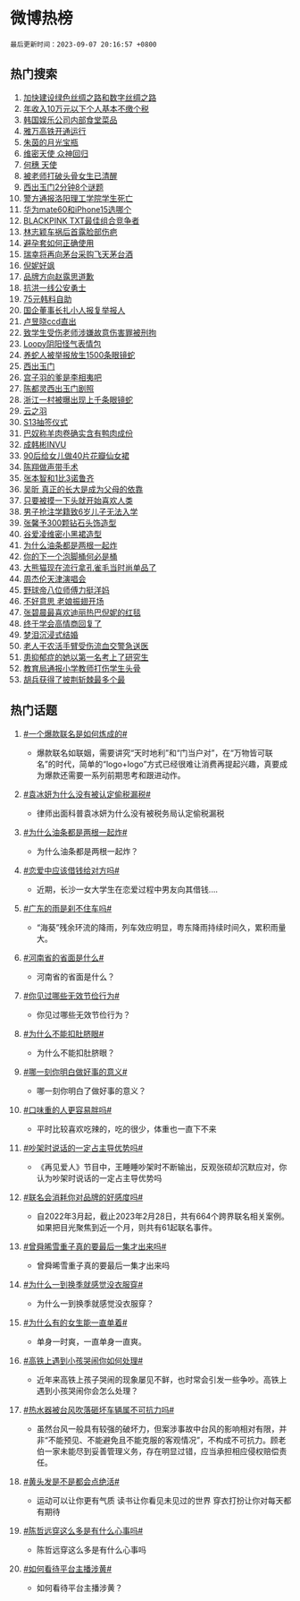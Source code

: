 # 微博热榜

`最后更新时间：2023-09-07 20:16:57 +0800`

## 热门搜索

1. [加快建设绿色丝绸之路和数字丝绸之路](https://m.weibo.cn/search?containerid=100103type%3D1%26t%3D10%26q%3D%23%E5%8A%A0%E5%BF%AB%E5%BB%BA%E8%AE%BE%E7%BB%BF%E8%89%B2%E4%B8%9D%E7%BB%B8%E4%B9%8B%E8%B7%AF%E5%92%8C%E6%95%B0%E5%AD%97%E4%B8%9D%E7%BB%B8%E4%B9%8B%E8%B7%AF%23&stream_entry_id=51&isnewpage=1&extparam=seat%3D1%26dgr%3D0%26cate%3D10103%26stream_entry_id%3D51%26pos%3D0%26filter_type%3Drealtimehot%26c_type%3D51%26display_time%3D1694089015%26pre_seqid%3D1694089015794013085226)
1. [年收入10万元以下个人基本不缴个税](https://m.weibo.cn/search?containerid=100103type%3D1%26t%3D10%26q%3D%23%E5%B9%B4%E6%94%B6%E5%85%A510%E4%B8%87%E5%85%83%E4%BB%A5%E4%B8%8B%E4%B8%AA%E4%BA%BA%E5%9F%BA%E6%9C%AC%E4%B8%8D%E7%BC%B4%E4%B8%AA%E7%A8%8E%23&stream_entry_id=31&isnewpage=1&extparam=seat%3D1%26flag%3D1%26cate%3D5001%26filter_type%3Drealtimehot%26dgr%3D0%26q%3D%2523%25E5%25B9%25B4%25E6%2594%25B6%25E5%2585%25A510%25E4%25B8%2587%25E5%2585%2583%25E4%25BB%25A5%25E4%25B8%258B%25E4%25B8%25AA%25E4%25BA%25BA%25E5%259F%25BA%25E6%259C%25AC%25E4%25B8%258D%25E7%25BC%25B4%25E4%25B8%25AA%25E7%25A8%258E%2523%26band_rank%3D1%26realpos%3D1%26stream_entry_id%3D31%26pos%3D0%26lcate%3D5001%26c_type%3D31%26display_time%3D1694089015%26pre_seqid%3D1694089015794013085226)
1. [韩国娱乐公司内部食堂菜品](https://m.weibo.cn/search?containerid=100103type%3D1%26t%3D10%26q%3D%E9%9F%A9%E5%9B%BD%E5%A8%B1%E4%B9%90%E5%85%AC%E5%8F%B8%E5%86%85%E9%83%A8%E9%A3%9F%E5%A0%82%E8%8F%9C%E5%93%81&stream_entry_id=31&isnewpage=1&extparam=seat%3D1%26flag%3D1%26cate%3D5001%26filter_type%3Drealtimehot%26dgr%3D0%26q%3D%25E9%259F%25A9%25E5%259B%25BD%25E5%25A8%25B1%25E4%25B9%2590%25E5%2585%25AC%25E5%258F%25B8%25E5%2586%2585%25E9%2583%25A8%25E9%25A3%259F%25E5%25A0%2582%25E8%258F%259C%25E5%2593%2581%26band_rank%3D2%26realpos%3D2%26stream_entry_id%3D31%26pos%3D1%26lcate%3D5001%26c_type%3D31%26display_time%3D1694089015%26pre_seqid%3D1694089015794013085226)
1. [雅万高铁开通运行](https://m.weibo.cn/search?containerid=100103type%3D1%26t%3D10%26q%3D%23%E9%9B%85%E4%B8%87%E9%AB%98%E9%93%81%E5%BC%80%E9%80%9A%E8%BF%90%E8%A1%8C%23&stream_entry_id=31&isnewpage=1&extparam=seat%3D1%26flag%3D0%26cate%3D5001%26filter_type%3Drealtimehot%26dgr%3D0%26q%3D%2523%25E9%259B%2585%25E4%25B8%2587%25E9%25AB%2598%25E9%2593%2581%25E5%25BC%2580%25E9%2580%259A%25E8%25BF%2590%25E8%25A1%258C%2523%26band_rank%3D3%26realpos%3D3%26stream_entry_id%3D31%26pos%3D2%26lcate%3D5001%26c_type%3D31%26display_time%3D1694089015%26pre_seqid%3D1694089015794013085226)
1. [朱茵的月光宝瓶](https://m.weibo.cn/search?containerid=100103type%3D1%26t%3D10%26q%3D%23%E6%9C%B1%E8%8C%B5%E7%9A%84%E6%9C%88%E5%85%89%E5%AE%9D%E7%93%B6%23&stream_entry_id=31&isnewpage=1&extparam=seat%3D1%26cate%3D5001%26filter_type%3Drealtimehot%26is_ad_pos%3D1%26dgr%3D0%26topic_ad%3D1%26adid%3D201604%26q%3D%2523%25E6%259C%25B1%25E8%258C%25B5%25E7%259A%2584%25E6%259C%2588%25E5%2585%2589%25E5%25AE%259D%25E7%2593%25B6%2523%26band_rank%3D4%26stream_entry_id%3D31%26pos%3D3%26lcate%3D5001%26c_type%3D31%26display_time%3D1694089015%26pre_seqid%3D1694089015794013085226)
1. [维密天使 众神回归](https://m.weibo.cn/search?containerid=100103type%3D1%26t%3D10%26q%3D%E7%BB%B4%E5%AF%86%E5%A4%A9%E4%BD%BF+%E4%BC%97%E7%A5%9E%E5%9B%9E%E5%BD%92&stream_entry_id=31&isnewpage=1&extparam=seat%3D1%26flag%3D2%26cate%3D5001%26filter_type%3Drealtimehot%26dgr%3D0%26q%3D%25E7%25BB%25B4%25E5%25AF%2586%25E5%25A4%25A9%25E4%25BD%25BF%2520%25E4%25BC%2597%25E7%25A5%259E%25E5%259B%259E%25E5%25BD%2592%26band_rank%3D4%26realpos%3D4%26stream_entry_id%3D31%26pos%3D4%26lcate%3D5001%26c_type%3D31%26display_time%3D1694089015%26pre_seqid%3D1694089015794013085226)
1. [何穗 天使](https://m.weibo.cn/search?containerid=100103type%3D1%26t%3D10%26q%3D%E4%BD%95%E7%A9%97+%E5%A4%A9%E4%BD%BF&stream_entry_id=31&isnewpage=1&extparam=seat%3D1%26flag%3D2%26cate%3D5001%26filter_type%3Drealtimehot%26dgr%3D0%26q%3D%25E4%25BD%2595%25E7%25A9%2597%2520%25E5%25A4%25A9%25E4%25BD%25BF%26band_rank%3D5%26realpos%3D5%26stream_entry_id%3D31%26pos%3D5%26lcate%3D5001%26c_type%3D31%26display_time%3D1694089015%26pre_seqid%3D1694089015794013085226)
1. [被老师打破头骨女生已清醒](https://m.weibo.cn/search?containerid=100103type%3D1%26t%3D10%26q%3D%23%E8%A2%AB%E8%80%81%E5%B8%88%E6%89%93%E7%A0%B4%E5%A4%B4%E9%AA%A8%E5%A5%B3%E7%94%9F%E5%B7%B2%E6%B8%85%E9%86%92%23&stream_entry_id=31&isnewpage=1&extparam=seat%3D1%26flag%3D0%26cate%3D5001%26filter_type%3Drealtimehot%26dgr%3D0%26q%3D%2523%25E8%25A2%25AB%25E8%2580%2581%25E5%25B8%2588%25E6%2589%2593%25E7%25A0%25B4%25E5%25A4%25B4%25E9%25AA%25A8%25E5%25A5%25B3%25E7%2594%259F%25E5%25B7%25B2%25E6%25B8%2585%25E9%2586%2592%2523%26band_rank%3D6%26realpos%3D6%26stream_entry_id%3D31%26pos%3D6%26lcate%3D5001%26c_type%3D31%26display_time%3D1694089015%26pre_seqid%3D1694089015794013085226)
1. [西出玉门2分钟8个谜题](https://m.weibo.cn/search?containerid=100103type%3D1%26t%3D10%26q%3D%23%E8%A5%BF%E5%87%BA%E7%8E%89%E9%97%A82%E5%88%86%E9%92%9F8%E4%B8%AA%E8%B0%9C%E9%A2%98%23&stream_entry_id=31&isnewpage=1&extparam=seat%3D1%26cate%3D5001%26filter_type%3Drealtimehot%26is_ad_pos%3D1%26dgr%3D0%26adid%3D202210%26q%3D%2523%25E8%25A5%25BF%25E5%2587%25BA%25E7%258E%2589%25E9%2597%25A82%25E5%2588%2586%25E9%2592%259F8%25E4%25B8%25AA%25E8%25B0%259C%25E9%25A2%2598%2523%26band_rank%3D7%26stream_entry_id%3D31%26pos%3D7%26lcate%3D5001%26c_type%3D31%26display_time%3D1694089015%26pre_seqid%3D1694089015794013085226)
1. [警方通报洛阳理工学院学生死亡](https://m.weibo.cn/search?containerid=100103type%3D1%26t%3D10%26q%3D%23%E8%AD%A6%E6%96%B9%E9%80%9A%E6%8A%A5%E6%B4%9B%E9%98%B3%E7%90%86%E5%B7%A5%E5%AD%A6%E9%99%A2%E5%AD%A6%E7%94%9F%E6%AD%BB%E4%BA%A1%23&stream_entry_id=31&isnewpage=1&extparam=seat%3D1%26flag%3D0%26cate%3D5001%26filter_type%3Drealtimehot%26dgr%3D0%26q%3D%2523%25E8%25AD%25A6%25E6%2596%25B9%25E9%2580%259A%25E6%258A%25A5%25E6%25B4%259B%25E9%2598%25B3%25E7%2590%2586%25E5%25B7%25A5%25E5%25AD%25A6%25E9%2599%25A2%25E5%25AD%25A6%25E7%2594%259F%25E6%25AD%25BB%25E4%25BA%25A1%2523%26band_rank%3D7%26realpos%3D7%26stream_entry_id%3D31%26pos%3D8%26lcate%3D5001%26c_type%3D31%26display_time%3D1694089015%26pre_seqid%3D1694089015794013085226)
1. [华为mate60和iPhone15选哪个](https://m.weibo.cn/search?containerid=100103type%3D1%26t%3D10%26q%3D%23%E5%8D%8E%E4%B8%BAmate60%E5%92%8CiPhone15%E9%80%89%E5%93%AA%E4%B8%AA%23&stream_entry_id=31&isnewpage=1&extparam=seat%3D1%26flag%3D0%26cate%3D5001%26filter_type%3Drealtimehot%26dgr%3D0%26q%3D%2523%25E5%258D%258E%25E4%25B8%25BAmate60%25E5%2592%258CiPhone15%25E9%2580%2589%25E5%2593%25AA%25E4%25B8%25AA%2523%26band_rank%3D8%26realpos%3D8%26stream_entry_id%3D31%26pos%3D9%26lcate%3D5001%26c_type%3D31%26display_time%3D1694089015%26pre_seqid%3D1694089015794013085226)
1. [BLACKPINK TXT最佳组合竞争者](https://m.weibo.cn/search?containerid=100103type%3D1%26t%3D10%26q%3DBLACKPINK+TXT%E6%9C%80%E4%BD%B3%E7%BB%84%E5%90%88%E7%AB%9E%E4%BA%89%E8%80%85&stream_entry_id=31&isnewpage=1&extparam=seat%3D1%26flag%3D1%26cate%3D5001%26filter_type%3Drealtimehot%26dgr%3D0%26q%3DBLACKPINK%2520TXT%25E6%259C%2580%25E4%25BD%25B3%25E7%25BB%2584%25E5%2590%2588%25E7%25AB%259E%25E4%25BA%2589%25E8%2580%2585%26band_rank%3D9%26realpos%3D9%26stream_entry_id%3D31%26pos%3D10%26lcate%3D5001%26c_type%3D31%26display_time%3D1694089015%26pre_seqid%3D1694089015794013085226)
1. [林志颖车祸后首露脸部伤疤](https://m.weibo.cn/search?containerid=100103type%3D1%26t%3D10%26q%3D%23%E6%9E%97%E5%BF%97%E9%A2%96%E8%BD%A6%E7%A5%B8%E5%90%8E%E9%A6%96%E9%9C%B2%E8%84%B8%E9%83%A8%E4%BC%A4%E7%96%A4%23&stream_entry_id=31&isnewpage=1&extparam=seat%3D1%26flag%3D2%26cate%3D5001%26filter_type%3Drealtimehot%26dgr%3D0%26q%3D%2523%25E6%259E%2597%25E5%25BF%2597%25E9%25A2%2596%25E8%25BD%25A6%25E7%25A5%25B8%25E5%2590%258E%25E9%25A6%2596%25E9%259C%25B2%25E8%2584%25B8%25E9%2583%25A8%25E4%25BC%25A4%25E7%2596%25A4%2523%26band_rank%3D10%26realpos%3D10%26stream_entry_id%3D31%26pos%3D11%26lcate%3D5001%26c_type%3D31%26display_time%3D1694089015%26pre_seqid%3D1694089015794013085226)
1. [避孕套如何正确使用](https://m.weibo.cn/search?containerid=100103type%3D1%26t%3D10%26q%3D%E9%81%BF%E5%AD%95%E5%A5%97%E5%A6%82%E4%BD%95%E6%AD%A3%E7%A1%AE%E4%BD%BF%E7%94%A8&stream_entry_id=31&isnewpage=1&extparam=seat%3D1%26flag%3D2%26cate%3D5001%26filter_type%3Drealtimehot%26dgr%3D0%26q%3D%25E9%2581%25BF%25E5%25AD%2595%25E5%25A5%2597%25E5%25A6%2582%25E4%25BD%2595%25E6%25AD%25A3%25E7%25A1%25AE%25E4%25BD%25BF%25E7%2594%25A8%26band_rank%3D11%26realpos%3D11%26stream_entry_id%3D31%26pos%3D12%26lcate%3D5001%26c_type%3D31%26display_time%3D1694089015%26pre_seqid%3D1694089015794013085226)
1. [瑞幸将再向茅台采购飞天茅台酒](https://m.weibo.cn/search?containerid=100103type%3D1%26t%3D10%26q%3D%23%E7%91%9E%E5%B9%B8%E5%B0%86%E5%86%8D%E5%90%91%E8%8C%85%E5%8F%B0%E9%87%87%E8%B4%AD%E9%A3%9E%E5%A4%A9%E8%8C%85%E5%8F%B0%E9%85%92%23&stream_entry_id=31&isnewpage=1&extparam=seat%3D1%26flag%3D1%26cate%3D5001%26filter_type%3Drealtimehot%26dgr%3D0%26q%3D%2523%25E7%2591%259E%25E5%25B9%25B8%25E5%25B0%2586%25E5%2586%258D%25E5%2590%2591%25E8%258C%2585%25E5%258F%25B0%25E9%2587%2587%25E8%25B4%25AD%25E9%25A3%259E%25E5%25A4%25A9%25E8%258C%2585%25E5%258F%25B0%25E9%2585%2592%2523%26band_rank%3D12%26realpos%3D12%26stream_entry_id%3D31%26pos%3D13%26lcate%3D5001%26c_type%3D31%26display_time%3D1694089015%26pre_seqid%3D1694089015794013085226)
1. [倪妮好飒](https://m.weibo.cn/search?containerid=100103type%3D1%26t%3D10%26q%3D%E5%80%AA%E5%A6%AE%E5%A5%BD%E9%A3%92&stream_entry_id=31&isnewpage=1&extparam=seat%3D1%26flag%3D1%26cate%3D5001%26filter_type%3Drealtimehot%26dgr%3D0%26q%3D%25E5%2580%25AA%25E5%25A6%25AE%25E5%25A5%25BD%25E9%25A3%2592%26band_rank%3D13%26realpos%3D13%26stream_entry_id%3D31%26pos%3D14%26lcate%3D5001%26c_type%3D31%26display_time%3D1694089015%26pre_seqid%3D1694089015794013085226)
1. [品牌方向赵露思道歉](https://m.weibo.cn/search?containerid=100103type%3D1%26t%3D10%26q%3D%23%E5%93%81%E7%89%8C%E6%96%B9%E5%90%91%E8%B5%B5%E9%9C%B2%E6%80%9D%E9%81%93%E6%AD%89%23&stream_entry_id=31&isnewpage=1&extparam=seat%3D1%26flag%3D1%26cate%3D5001%26filter_type%3Drealtimehot%26dgr%3D0%26q%3D%2523%25E5%2593%2581%25E7%2589%258C%25E6%2596%25B9%25E5%2590%2591%25E8%25B5%25B5%25E9%259C%25B2%25E6%2580%259D%25E9%2581%2593%25E6%25AD%2589%2523%26band_rank%3D14%26realpos%3D14%26stream_entry_id%3D31%26pos%3D15%26lcate%3D5001%26c_type%3D31%26display_time%3D1694089015%26pre_seqid%3D1694089015794013085226)
1. [抗洪一线公安勇士](https://m.weibo.cn/search?containerid=100103type%3D1%26t%3D10%26q%3D%23%E6%8A%97%E6%B4%AA%E4%B8%80%E7%BA%BF%E5%85%AC%E5%AE%89%E5%8B%87%E5%A3%AB%23&stream_entry_id=31&isnewpage=1&extparam=seat%3D1%26flag%3D0%26cate%3D5001%26filter_type%3Drealtimehot%26dgr%3D0%26adid%3D202285%26q%3D%2523%25E6%258A%2597%25E6%25B4%25AA%25E4%25B8%2580%25E7%25BA%25BF%25E5%2585%25AC%25E5%25AE%2589%25E5%258B%2587%25E5%25A3%25AB%2523%26band_rank%3D15%26realpos%3D15%26stream_entry_id%3D31%26pos%3D16%26lcate%3D5001%26c_type%3D31%26display_time%3D1694089015%26pre_seqid%3D1694089015794013085226)
1. [75元韩料自助](https://m.weibo.cn/search?containerid=100103type%3D1%26t%3D10%26q%3D75%E5%85%83%E9%9F%A9%E6%96%99%E8%87%AA%E5%8A%A9&stream_entry_id=31&isnewpage=1&extparam=seat%3D1%26flag%3D1%26cate%3D5001%26filter_type%3Drealtimehot%26dgr%3D0%26q%3D75%25E5%2585%2583%25E9%259F%25A9%25E6%2596%2599%25E8%2587%25AA%25E5%258A%25A9%26band_rank%3D16%26realpos%3D16%26stream_entry_id%3D31%26pos%3D17%26lcate%3D5001%26c_type%3D31%26display_time%3D1694089015%26pre_seqid%3D1694089015794013085226)
1. [国企董事长扎小人报复举报人](https://m.weibo.cn/search?containerid=100103type%3D1%26t%3D10%26q%3D%23%E5%9B%BD%E4%BC%81%E8%91%A3%E4%BA%8B%E9%95%BF%E6%89%8E%E5%B0%8F%E4%BA%BA%E6%8A%A5%E5%A4%8D%E4%B8%BE%E6%8A%A5%E4%BA%BA%23&stream_entry_id=31&isnewpage=1&extparam=seat%3D1%26flag%3D1%26cate%3D5001%26filter_type%3Drealtimehot%26dgr%3D0%26q%3D%2523%25E5%259B%25BD%25E4%25BC%2581%25E8%2591%25A3%25E4%25BA%258B%25E9%2595%25BF%25E6%2589%258E%25E5%25B0%258F%25E4%25BA%25BA%25E6%258A%25A5%25E5%25A4%258D%25E4%25B8%25BE%25E6%258A%25A5%25E4%25BA%25BA%2523%26band_rank%3D17%26realpos%3D17%26stream_entry_id%3D31%26pos%3D18%26lcate%3D5001%26c_type%3D31%26display_time%3D1694089015%26pre_seqid%3D1694089015794013085226)
1. [卢昱晓ccd直出](https://m.weibo.cn/search?containerid=100103type%3D1%26t%3D10%26q%3D%E5%8D%A2%E6%98%B1%E6%99%93ccd%E7%9B%B4%E5%87%BA&stream_entry_id=31&isnewpage=1&extparam=seat%3D1%26flag%3D0%26cate%3D5001%26filter_type%3Drealtimehot%26dgr%3D0%26q%3D%25E5%258D%25A2%25E6%2598%25B1%25E6%2599%2593ccd%25E7%259B%25B4%25E5%2587%25BA%26band_rank%3D18%26realpos%3D18%26stream_entry_id%3D31%26pos%3D19%26lcate%3D5001%26c_type%3D31%26display_time%3D1694089015%26pre_seqid%3D1694089015794013085226)
1. [致学生受伤老师涉嫌故意伤害罪被刑拘](https://m.weibo.cn/search?containerid=100103type%3D1%26t%3D10%26q%3D%23%E8%87%B4%E5%AD%A6%E7%94%9F%E5%8F%97%E4%BC%A4%E8%80%81%E5%B8%88%E6%B6%89%E5%AB%8C%E6%95%85%E6%84%8F%E4%BC%A4%E5%AE%B3%E7%BD%AA%E8%A2%AB%E5%88%91%E6%8B%98%23&stream_entry_id=31&isnewpage=1&extparam=seat%3D1%26flag%3D0%26cate%3D5001%26filter_type%3Drealtimehot%26dgr%3D0%26q%3D%2523%25E8%2587%25B4%25E5%25AD%25A6%25E7%2594%259F%25E5%258F%2597%25E4%25BC%25A4%25E8%2580%2581%25E5%25B8%2588%25E6%25B6%2589%25E5%25AB%258C%25E6%2595%2585%25E6%2584%258F%25E4%25BC%25A4%25E5%25AE%25B3%25E7%25BD%25AA%25E8%25A2%25AB%25E5%2588%2591%25E6%258B%2598%2523%26band_rank%3D19%26realpos%3D19%26stream_entry_id%3D31%26pos%3D20%26lcate%3D5001%26c_type%3D31%26display_time%3D1694089015%26pre_seqid%3D1694089015794013085226)
1. [Loopy阴阳怪气表情包](https://m.weibo.cn/search?containerid=100103type%3D1%26t%3D10%26q%3D%23Loopy%E9%98%B4%E9%98%B3%E6%80%AA%E6%B0%94%E8%A1%A8%E6%83%85%E5%8C%85%23&stream_entry_id=31&isnewpage=1&extparam=seat%3D1%26flag%3D1%26cate%3D5001%26filter_type%3Drealtimehot%26dgr%3D0%26q%3D%2523Loopy%25E9%2598%25B4%25E9%2598%25B3%25E6%2580%25AA%25E6%25B0%2594%25E8%25A1%25A8%25E6%2583%2585%25E5%258C%2585%2523%26band_rank%3D20%26realpos%3D20%26stream_entry_id%3D31%26pos%3D21%26lcate%3D5001%26c_type%3D31%26display_time%3D1694089015%26pre_seqid%3D1694089015794013085226)
1. [养蛇人被举报放生1500条眼镜蛇](https://m.weibo.cn/search?containerid=100103type%3D1%26t%3D10%26q%3D%23%E5%85%BB%E8%9B%87%E4%BA%BA%E8%A2%AB%E4%B8%BE%E6%8A%A5%E6%94%BE%E7%94%9F1500%E6%9D%A1%E7%9C%BC%E9%95%9C%E8%9B%87%23&stream_entry_id=31&isnewpage=1&extparam=seat%3D1%26flag%3D1%26cate%3D5001%26filter_type%3Drealtimehot%26dgr%3D0%26q%3D%2523%25E5%2585%25BB%25E8%259B%2587%25E4%25BA%25BA%25E8%25A2%25AB%25E4%25B8%25BE%25E6%258A%25A5%25E6%2594%25BE%25E7%2594%259F1500%25E6%259D%25A1%25E7%259C%25BC%25E9%2595%259C%25E8%259B%2587%2523%26band_rank%3D21%26realpos%3D21%26stream_entry_id%3D31%26pos%3D22%26lcate%3D5001%26c_type%3D31%26display_time%3D1694089015%26pre_seqid%3D1694089015794013085226)
1. [西出玉门](https://m.weibo.cn/search?containerid=100103type%3D1%26t%3D10%26q%3D%E8%A5%BF%E5%87%BA%E7%8E%89%E9%97%A8&stream_entry_id=31&isnewpage=1&extparam=seat%3D1%26flag%3D1%26cate%3D5001%26filter_type%3Drealtimehot%26dgr%3D0%26q%3D%25E8%25A5%25BF%25E5%2587%25BA%25E7%258E%2589%25E9%2597%25A8%26band_rank%3D22%26realpos%3D22%26stream_entry_id%3D31%26pos%3D23%26lcate%3D5001%26c_type%3D31%26display_time%3D1694089015%26pre_seqid%3D1694089015794013085226)
1. [宫子羽的爹是李相夷吧](https://m.weibo.cn/search?containerid=100103type%3D1%26t%3D10%26q%3D%23%E5%AE%AB%E5%AD%90%E7%BE%BD%E7%9A%84%E7%88%B9%E6%98%AF%E6%9D%8E%E7%9B%B8%E5%A4%B7%E5%90%A7%23&stream_entry_id=31&isnewpage=1&extparam=seat%3D1%26flag%3D1%26cate%3D5001%26filter_type%3Drealtimehot%26dgr%3D0%26q%3D%2523%25E5%25AE%25AB%25E5%25AD%2590%25E7%25BE%25BD%25E7%259A%2584%25E7%2588%25B9%25E6%2598%25AF%25E6%259D%258E%25E7%259B%25B8%25E5%25A4%25B7%25E5%2590%25A7%2523%26band_rank%3D23%26realpos%3D23%26stream_entry_id%3D31%26pos%3D24%26lcate%3D5001%26c_type%3D31%26display_time%3D1694089015%26pre_seqid%3D1694089015794013085226)
1. [陈都灵西出玉门剧照](https://m.weibo.cn/search?containerid=100103type%3D1%26t%3D10%26q%3D%23%E9%99%88%E9%83%BD%E7%81%B5%E8%A5%BF%E5%87%BA%E7%8E%89%E9%97%A8%E5%89%A7%E7%85%A7%23&stream_entry_id=31&isnewpage=1&extparam=seat%3D1%26flag%3D1%26cate%3D5001%26filter_type%3Drealtimehot%26dgr%3D0%26q%3D%2523%25E9%2599%2588%25E9%2583%25BD%25E7%2581%25B5%25E8%25A5%25BF%25E5%2587%25BA%25E7%258E%2589%25E9%2597%25A8%25E5%2589%25A7%25E7%2585%25A7%2523%26band_rank%3D24%26realpos%3D24%26stream_entry_id%3D31%26pos%3D25%26lcate%3D5001%26c_type%3D31%26display_time%3D1694089015%26pre_seqid%3D1694089015794013085226)
1. [浙江一村被曝出现上千条眼镜蛇](https://m.weibo.cn/search?containerid=100103type%3D1%26t%3D10%26q%3D%23%E6%B5%99%E6%B1%9F%E4%B8%80%E6%9D%91%E8%A2%AB%E6%9B%9D%E5%87%BA%E7%8E%B0%E4%B8%8A%E5%8D%83%E6%9D%A1%E7%9C%BC%E9%95%9C%E8%9B%87%23&stream_entry_id=31&isnewpage=1&extparam=seat%3D1%26flag%3D0%26cate%3D5001%26filter_type%3Drealtimehot%26dgr%3D0%26q%3D%2523%25E6%25B5%2599%25E6%25B1%259F%25E4%25B8%2580%25E6%259D%2591%25E8%25A2%25AB%25E6%259B%259D%25E5%2587%25BA%25E7%258E%25B0%25E4%25B8%258A%25E5%258D%2583%25E6%259D%25A1%25E7%259C%25BC%25E9%2595%259C%25E8%259B%2587%2523%26band_rank%3D25%26realpos%3D25%26stream_entry_id%3D31%26pos%3D26%26lcate%3D5001%26c_type%3D31%26display_time%3D1694089015%26pre_seqid%3D1694089015794013085226)
1. [云之羽](https://m.weibo.cn/search?containerid=100103type%3D1%26t%3D10%26q%3D%E4%BA%91%E4%B9%8B%E7%BE%BD&stream_entry_id=31&isnewpage=1&extparam=seat%3D1%26flag%3D0%26cate%3D5001%26filter_type%3Drealtimehot%26dgr%3D0%26q%3D%25E4%25BA%2591%25E4%25B9%258B%25E7%25BE%25BD%26band_rank%3D26%26realpos%3D26%26stream_entry_id%3D31%26pos%3D27%26lcate%3D5001%26c_type%3D31%26display_time%3D1694089015%26pre_seqid%3D1694089015794013085226)
1. [S13抽签仪式](https://m.weibo.cn/search?containerid=100103type%3D1%26t%3D10%26q%3D%23S13%E6%8A%BD%E7%AD%BE%E4%BB%AA%E5%BC%8F%23&stream_entry_id=31&isnewpage=1&extparam=seat%3D1%26flag%3D0%26cate%3D5001%26filter_type%3Drealtimehot%26dgr%3D0%26q%3D%2523S13%25E6%258A%25BD%25E7%25AD%25BE%25E4%25BB%25AA%25E5%25BC%258F%2523%26band_rank%3D27%26realpos%3D27%26stream_entry_id%3D31%26pos%3D28%26lcate%3D5001%26c_type%3D31%26display_time%3D1694089015%26pre_seqid%3D1694089015794013085226)
1. [巴奴称羊肉卷确实含有鸭肉成份](https://m.weibo.cn/search?containerid=100103type%3D1%26t%3D10%26q%3D%23%E5%B7%B4%E5%A5%B4%E7%A7%B0%E7%BE%8A%E8%82%89%E5%8D%B7%E7%A1%AE%E5%AE%9E%E5%90%AB%E6%9C%89%E9%B8%AD%E8%82%89%E6%88%90%E4%BB%BD%23&stream_entry_id=31&isnewpage=1&extparam=seat%3D1%26flag%3D0%26cate%3D5001%26filter_type%3Drealtimehot%26dgr%3D0%26q%3D%2523%25E5%25B7%25B4%25E5%25A5%25B4%25E7%25A7%25B0%25E7%25BE%258A%25E8%2582%2589%25E5%258D%25B7%25E7%25A1%25AE%25E5%25AE%259E%25E5%2590%25AB%25E6%259C%2589%25E9%25B8%25AD%25E8%2582%2589%25E6%2588%2590%25E4%25BB%25BD%2523%26band_rank%3D28%26realpos%3D28%26stream_entry_id%3D31%26pos%3D29%26lcate%3D5001%26c_type%3D31%26display_time%3D1694089015%26pre_seqid%3D1694089015794013085226)
1. [成韩彬INVU](https://m.weibo.cn/search?containerid=100103type%3D1%26t%3D10%26q%3D%E6%88%90%E9%9F%A9%E5%BD%ACINVU&stream_entry_id=31&isnewpage=1&extparam=seat%3D1%26flag%3D1%26cate%3D5001%26filter_type%3Drealtimehot%26dgr%3D0%26q%3D%25E6%2588%2590%25E9%259F%25A9%25E5%25BD%25ACINVU%26band_rank%3D29%26realpos%3D29%26stream_entry_id%3D31%26pos%3D30%26lcate%3D5001%26c_type%3D31%26display_time%3D1694089015%26pre_seqid%3D1694089015794013085226)
1. [90后给女儿做40片花瓣仙女裙](https://m.weibo.cn/search?containerid=100103type%3D1%26t%3D10%26q%3D%2390%E5%90%8E%E7%BB%99%E5%A5%B3%E5%84%BF%E5%81%9A40%E7%89%87%E8%8A%B1%E7%93%A3%E4%BB%99%E5%A5%B3%E8%A3%99%23&stream_entry_id=31&isnewpage=1&extparam=seat%3D1%26flag%3D32768%26cate%3D5001%26filter_type%3Drealtimehot%26dgr%3D0%26q%3D%252390%25E5%2590%258E%25E7%25BB%2599%25E5%25A5%25B3%25E5%2584%25BF%25E5%2581%259A40%25E7%2589%2587%25E8%258A%25B1%25E7%2593%25A3%25E4%25BB%2599%25E5%25A5%25B3%25E8%25A3%2599%2523%26band_rank%3D30%26realpos%3D30%26stream_entry_id%3D31%26pos%3D31%26lcate%3D5001%26c_type%3D31%26display_time%3D1694089015%26pre_seqid%3D1694089015794013085226)
1. [陈翔做声带手术](https://m.weibo.cn/search?containerid=100103type%3D1%26t%3D10%26q%3D%23%E9%99%88%E7%BF%94%E5%81%9A%E5%A3%B0%E5%B8%A6%E6%89%8B%E6%9C%AF%23&stream_entry_id=31&isnewpage=1&extparam=seat%3D1%26flag%3D1%26cate%3D5001%26filter_type%3Drealtimehot%26dgr%3D0%26q%3D%2523%25E9%2599%2588%25E7%25BF%2594%25E5%2581%259A%25E5%25A3%25B0%25E5%25B8%25A6%25E6%2589%258B%25E6%259C%25AF%2523%26band_rank%3D31%26realpos%3D31%26stream_entry_id%3D31%26pos%3D32%26lcate%3D5001%26c_type%3D31%26display_time%3D1694089015%26pre_seqid%3D1694089015794013085226)
1. [张本智和1比3诺鲁齐](https://m.weibo.cn/search?containerid=100103type%3D1%26t%3D10%26q%3D%23%E5%BC%A0%E6%9C%AC%E6%99%BA%E5%92%8C1%E6%AF%943%E8%AF%BA%E9%B2%81%E9%BD%90%23&stream_entry_id=31&isnewpage=1&extparam=seat%3D1%26flag%3D1%26cate%3D5001%26filter_type%3Drealtimehot%26dgr%3D0%26q%3D%2523%25E5%25BC%25A0%25E6%259C%25AC%25E6%2599%25BA%25E5%2592%258C1%25E6%25AF%25943%25E8%25AF%25BA%25E9%25B2%2581%25E9%25BD%2590%2523%26band_rank%3D32%26realpos%3D32%26stream_entry_id%3D31%26pos%3D33%26lcate%3D5001%26c_type%3D31%26display_time%3D1694089015%26pre_seqid%3D1694089015794013085226)
1. [吴昕 真正的长大是成为父母的依靠](https://m.weibo.cn/search?containerid=100103type%3D1%26t%3D10%26q%3D%E5%90%B4%E6%98%95+%E7%9C%9F%E6%AD%A3%E7%9A%84%E9%95%BF%E5%A4%A7%E6%98%AF%E6%88%90%E4%B8%BA%E7%88%B6%E6%AF%8D%E7%9A%84%E4%BE%9D%E9%9D%A0&stream_entry_id=31&isnewpage=1&extparam=seat%3D1%26flag%3D1%26cate%3D5001%26filter_type%3Drealtimehot%26dgr%3D0%26q%3D%25E5%2590%25B4%25E6%2598%2595%2520%25E7%259C%259F%25E6%25AD%25A3%25E7%259A%2584%25E9%2595%25BF%25E5%25A4%25A7%25E6%2598%25AF%25E6%2588%2590%25E4%25B8%25BA%25E7%2588%25B6%25E6%25AF%258D%25E7%259A%2584%25E4%25BE%259D%25E9%259D%25A0%26band_rank%3D33%26realpos%3D33%26stream_entry_id%3D31%26pos%3D34%26lcate%3D5001%26c_type%3D31%26display_time%3D1694089015%26pre_seqid%3D1694089015794013085226)
1. [只要被摸一下头就开始喜欢人类](https://m.weibo.cn/search?containerid=100103type%3D1%26t%3D10%26q%3D%E5%8F%AA%E8%A6%81%E8%A2%AB%E6%91%B8%E4%B8%80%E4%B8%8B%E5%A4%B4%E5%B0%B1%E5%BC%80%E5%A7%8B%E5%96%9C%E6%AC%A2%E4%BA%BA%E7%B1%BB&stream_entry_id=31&isnewpage=1&extparam=seat%3D1%26flag%3D0%26cate%3D5001%26filter_type%3Drealtimehot%26dgr%3D0%26q%3D%25E5%258F%25AA%25E8%25A6%2581%25E8%25A2%25AB%25E6%2591%25B8%25E4%25B8%2580%25E4%25B8%258B%25E5%25A4%25B4%25E5%25B0%25B1%25E5%25BC%2580%25E5%25A7%258B%25E5%2596%259C%25E6%25AC%25A2%25E4%25BA%25BA%25E7%25B1%25BB%26band_rank%3D34%26realpos%3D34%26stream_entry_id%3D31%26pos%3D35%26lcate%3D5001%26c_type%3D31%26display_time%3D1694089015%26pre_seqid%3D1694089015794013085226)
1. [男子抢注学籍致6岁儿子无法入学](https://m.weibo.cn/search?containerid=100103type%3D1%26t%3D10%26q%3D%23%E7%94%B7%E5%AD%90%E6%8A%A2%E6%B3%A8%E5%AD%A6%E7%B1%8D%E8%87%B46%E5%B2%81%E5%84%BF%E5%AD%90%E6%97%A0%E6%B3%95%E5%85%A5%E5%AD%A6%23&stream_entry_id=31&isnewpage=1&extparam=seat%3D1%26flag%3D0%26cate%3D5001%26filter_type%3Drealtimehot%26dgr%3D0%26q%3D%2523%25E7%2594%25B7%25E5%25AD%2590%25E6%258A%25A2%25E6%25B3%25A8%25E5%25AD%25A6%25E7%25B1%258D%25E8%2587%25B46%25E5%25B2%2581%25E5%2584%25BF%25E5%25AD%2590%25E6%2597%25A0%25E6%25B3%2595%25E5%2585%25A5%25E5%25AD%25A6%2523%26band_rank%3D35%26realpos%3D35%26stream_entry_id%3D31%26pos%3D36%26lcate%3D5001%26c_type%3D31%26display_time%3D1694089015%26pre_seqid%3D1694089015794013085226)
1. [张馨予300颗钻石头饰造型](https://m.weibo.cn/search?containerid=100103type%3D1%26t%3D10%26q%3D%23%E5%BC%A0%E9%A6%A8%E4%BA%88300%E9%A2%97%E9%92%BB%E7%9F%B3%E5%A4%B4%E9%A5%B0%E9%80%A0%E5%9E%8B%23&stream_entry_id=31&isnewpage=1&extparam=seat%3D1%26flag%3D0%26cate%3D5001%26filter_type%3Drealtimehot%26dgr%3D0%26q%3D%2523%25E5%25BC%25A0%25E9%25A6%25A8%25E4%25BA%2588300%25E9%25A2%2597%25E9%2592%25BB%25E7%259F%25B3%25E5%25A4%25B4%25E9%25A5%25B0%25E9%2580%25A0%25E5%259E%258B%2523%26band_rank%3D36%26realpos%3D36%26stream_entry_id%3D31%26pos%3D37%26lcate%3D5001%26c_type%3D31%26display_time%3D1694089015%26pre_seqid%3D1694089015794013085226)
1. [谷爱凌维密小黑裙造型](https://m.weibo.cn/search?containerid=100103type%3D1%26t%3D10%26q%3D%23%E8%B0%B7%E7%88%B1%E5%87%8C%E7%BB%B4%E5%AF%86%E5%B0%8F%E9%BB%91%E8%A3%99%E9%80%A0%E5%9E%8B%23&stream_entry_id=31&isnewpage=1&extparam=seat%3D1%26flag%3D1%26cate%3D5001%26filter_type%3Drealtimehot%26dgr%3D0%26q%3D%2523%25E8%25B0%25B7%25E7%2588%25B1%25E5%2587%258C%25E7%25BB%25B4%25E5%25AF%2586%25E5%25B0%258F%25E9%25BB%2591%25E8%25A3%2599%25E9%2580%25A0%25E5%259E%258B%2523%26band_rank%3D37%26realpos%3D37%26stream_entry_id%3D31%26pos%3D38%26lcate%3D5001%26c_type%3D31%26display_time%3D1694089015%26pre_seqid%3D1694089015794013085226)
1. [为什么油条都是两根一起炸](https://m.weibo.cn/search?containerid=100103type%3D1%26t%3D10%26q%3D%23%E4%B8%BA%E4%BB%80%E4%B9%88%E6%B2%B9%E6%9D%A1%E9%83%BD%E6%98%AF%E4%B8%A4%E6%A0%B9%E4%B8%80%E8%B5%B7%E7%82%B8%23&stream_entry_id=31&isnewpage=1&extparam=seat%3D1%26flag%3D0%26cate%3D5001%26filter_type%3Drealtimehot%26dgr%3D0%26q%3D%2523%25E4%25B8%25BA%25E4%25BB%2580%25E4%25B9%2588%25E6%25B2%25B9%25E6%259D%25A1%25E9%2583%25BD%25E6%2598%25AF%25E4%25B8%25A4%25E6%25A0%25B9%25E4%25B8%2580%25E8%25B5%25B7%25E7%2582%25B8%2523%26band_rank%3D38%26realpos%3D38%26stream_entry_id%3D31%26pos%3D39%26lcate%3D5001%26c_type%3D31%26display_time%3D1694089015%26pre_seqid%3D1694089015794013085226)
1. [你的下一个泡脚桶何必是桶](https://m.weibo.cn/search?containerid=100103type%3D1%26t%3D10%26q%3D%23%E4%BD%A0%E7%9A%84%E4%B8%8B%E4%B8%80%E4%B8%AA%E6%B3%A1%E8%84%9A%E6%A1%B6%E4%BD%95%E5%BF%85%E6%98%AF%E6%A1%B6%23&stream_entry_id=31&isnewpage=1&extparam=seat%3D1%26flag%3D1%26cate%3D5001%26filter_type%3Drealtimehot%26dgr%3D0%26q%3D%2523%25E4%25BD%25A0%25E7%259A%2584%25E4%25B8%258B%25E4%25B8%2580%25E4%25B8%25AA%25E6%25B3%25A1%25E8%2584%259A%25E6%25A1%25B6%25E4%25BD%2595%25E5%25BF%2585%25E6%2598%25AF%25E6%25A1%25B6%2523%26band_rank%3D39%26realpos%3D39%26stream_entry_id%3D31%26pos%3D40%26lcate%3D5001%26c_type%3D31%26display_time%3D1694089015%26pre_seqid%3D1694089015794013085226)
1. [大熊猫现在流行拿孔雀毛当时尚单品了](https://m.weibo.cn/search?containerid=100103type%3D1%26t%3D10%26q%3D%23%E5%A4%A7%E7%86%8A%E7%8C%AB%E7%8E%B0%E5%9C%A8%E6%B5%81%E8%A1%8C%E6%8B%BF%E5%AD%94%E9%9B%80%E6%AF%9B%E5%BD%93%E6%97%B6%E5%B0%9A%E5%8D%95%E5%93%81%E4%BA%86%23&stream_entry_id=31&isnewpage=1&extparam=seat%3D1%26flag%3D32768%26cate%3D5001%26filter_type%3Drealtimehot%26dgr%3D0%26q%3D%2523%25E5%25A4%25A7%25E7%2586%258A%25E7%258C%25AB%25E7%258E%25B0%25E5%259C%25A8%25E6%25B5%2581%25E8%25A1%258C%25E6%258B%25BF%25E5%25AD%2594%25E9%259B%2580%25E6%25AF%259B%25E5%25BD%2593%25E6%2597%25B6%25E5%25B0%259A%25E5%258D%2595%25E5%2593%2581%25E4%25BA%2586%2523%26band_rank%3D40%26realpos%3D40%26stream_entry_id%3D31%26pos%3D41%26lcate%3D5001%26c_type%3D31%26display_time%3D1694089015%26pre_seqid%3D1694089015794013085226)
1. [周杰伦天津演唱会](https://m.weibo.cn/search?containerid=100103type%3D1%26t%3D10%26q%3D%E5%91%A8%E6%9D%B0%E4%BC%A6%E5%A4%A9%E6%B4%A5%E6%BC%94%E5%94%B1%E4%BC%9A&stream_entry_id=31&isnewpage=1&extparam=seat%3D1%26flag%3D0%26cate%3D5001%26filter_type%3Drealtimehot%26dgr%3D0%26q%3D%25E5%2591%25A8%25E6%259D%25B0%25E4%25BC%25A6%25E5%25A4%25A9%25E6%25B4%25A5%25E6%25BC%2594%25E5%2594%25B1%25E4%25BC%259A%26band_rank%3D41%26realpos%3D41%26stream_entry_id%3D31%26pos%3D42%26lcate%3D5001%26c_type%3D31%26display_time%3D1694089015%26pre_seqid%3D1694089015794013085226)
1. [野球帝八位师傅力挺洋妈](https://m.weibo.cn/search?containerid=100103type%3D1%26t%3D10%26q%3D%23%E9%87%8E%E7%90%83%E5%B8%9D%E5%85%AB%E4%BD%8D%E5%B8%88%E5%82%85%E5%8A%9B%E6%8C%BA%E6%B4%8B%E5%A6%88%23&stream_entry_id=31&isnewpage=1&extparam=seat%3D1%26flag%3D1%26cate%3D5001%26filter_type%3Drealtimehot%26dgr%3D0%26q%3D%2523%25E9%2587%258E%25E7%2590%2583%25E5%25B8%259D%25E5%2585%25AB%25E4%25BD%258D%25E5%25B8%2588%25E5%2582%2585%25E5%258A%259B%25E6%258C%25BA%25E6%25B4%258B%25E5%25A6%2588%2523%26band_rank%3D42%26realpos%3D42%26stream_entry_id%3D31%26pos%3D43%26lcate%3D5001%26c_type%3D31%26display_time%3D1694089015%26pre_seqid%3D1694089015794013085226)
1. [不好意思 老娘振翅开场](https://m.weibo.cn/search?containerid=100103type%3D1%26t%3D10%26q%3D%E4%B8%8D%E5%A5%BD%E6%84%8F%E6%80%9D+%E8%80%81%E5%A8%98%E6%8C%AF%E7%BF%85%E5%BC%80%E5%9C%BA&stream_entry_id=31&isnewpage=1&extparam=seat%3D1%26flag%3D0%26cate%3D5001%26filter_type%3Drealtimehot%26dgr%3D0%26q%3D%25E4%25B8%258D%25E5%25A5%25BD%25E6%2584%258F%25E6%2580%259D%2520%25E8%2580%2581%25E5%25A8%2598%25E6%258C%25AF%25E7%25BF%2585%25E5%25BC%2580%25E5%259C%25BA%26band_rank%3D43%26realpos%3D43%26stream_entry_id%3D31%26pos%3D44%26lcate%3D5001%26c_type%3D31%26display_time%3D1694089015%26pre_seqid%3D1694089015794013085226)
1. [张碧晨最喜欢迪丽热巴倪妮的红毯](https://m.weibo.cn/search?containerid=100103type%3D1%26t%3D10%26q%3D%23%E5%BC%A0%E7%A2%A7%E6%99%A8%E6%9C%80%E5%96%9C%E6%AC%A2%E8%BF%AA%E4%B8%BD%E7%83%AD%E5%B7%B4%E5%80%AA%E5%A6%AE%E7%9A%84%E7%BA%A2%E6%AF%AF%23&stream_entry_id=31&isnewpage=1&extparam=seat%3D1%26flag%3D0%26cate%3D5001%26filter_type%3Drealtimehot%26dgr%3D0%26q%3D%2523%25E5%25BC%25A0%25E7%25A2%25A7%25E6%2599%25A8%25E6%259C%2580%25E5%2596%259C%25E6%25AC%25A2%25E8%25BF%25AA%25E4%25B8%25BD%25E7%2583%25AD%25E5%25B7%25B4%25E5%2580%25AA%25E5%25A6%25AE%25E7%259A%2584%25E7%25BA%25A2%25E6%25AF%25AF%2523%26band_rank%3D44%26realpos%3D44%26stream_entry_id%3D31%26pos%3D45%26lcate%3D5001%26c_type%3D31%26display_time%3D1694089015%26pre_seqid%3D1694089015794013085226)
1. [终于学会高情商回复了](https://m.weibo.cn/search?containerid=100103type%3D1%26t%3D10%26q%3D%23%E7%BB%88%E4%BA%8E%E5%AD%A6%E4%BC%9A%E9%AB%98%E6%83%85%E5%95%86%E5%9B%9E%E5%A4%8D%E4%BA%86%23&stream_entry_id=31&isnewpage=1&extparam=seat%3D1%26flag%3D0%26cate%3D5001%26filter_type%3Drealtimehot%26dgr%3D0%26q%3D%2523%25E7%25BB%2588%25E4%25BA%258E%25E5%25AD%25A6%25E4%25BC%259A%25E9%25AB%2598%25E6%2583%2585%25E5%2595%2586%25E5%259B%259E%25E5%25A4%258D%25E4%25BA%2586%2523%26band_rank%3D45%26realpos%3D45%26stream_entry_id%3D31%26pos%3D46%26lcate%3D5001%26c_type%3D31%26display_time%3D1694089015%26pre_seqid%3D1694089015794013085226)
1. [梦泪沉浸式结婚](https://m.weibo.cn/search?containerid=100103type%3D1%26t%3D10%26q%3D%E6%A2%A6%E6%B3%AA%E6%B2%89%E6%B5%B8%E5%BC%8F%E7%BB%93%E5%A9%9A&stream_entry_id=31&isnewpage=1&extparam=seat%3D1%26flag%3D1%26cate%3D5001%26filter_type%3Drealtimehot%26dgr%3D0%26q%3D%25E6%25A2%25A6%25E6%25B3%25AA%25E6%25B2%2589%25E6%25B5%25B8%25E5%25BC%258F%25E7%25BB%2593%25E5%25A9%259A%26band_rank%3D46%26realpos%3D46%26stream_entry_id%3D31%26pos%3D47%26lcate%3D5001%26c_type%3D31%26display_time%3D1694089015%26pre_seqid%3D1694089015794013085226)
1. [老人干农活手臂受伤流血交警急送医](https://m.weibo.cn/search?containerid=100103type%3D1%26t%3D10%26q%3D%23%E8%80%81%E4%BA%BA%E5%B9%B2%E5%86%9C%E6%B4%BB%E6%89%8B%E8%87%82%E5%8F%97%E4%BC%A4%E6%B5%81%E8%A1%80%E4%BA%A4%E8%AD%A6%E6%80%A5%E9%80%81%E5%8C%BB%23&stream_entry_id=31&isnewpage=1&extparam=seat%3D1%26flag%3D32768%26cate%3D5001%26filter_type%3Drealtimehot%26dgr%3D0%26q%3D%2523%25E8%2580%2581%25E4%25BA%25BA%25E5%25B9%25B2%25E5%2586%259C%25E6%25B4%25BB%25E6%2589%258B%25E8%2587%2582%25E5%258F%2597%25E4%25BC%25A4%25E6%25B5%2581%25E8%25A1%2580%25E4%25BA%25A4%25E8%25AD%25A6%25E6%2580%25A5%25E9%2580%2581%25E5%258C%25BB%2523%26band_rank%3D47%26realpos%3D47%26stream_entry_id%3D31%26pos%3D48%26lcate%3D5001%26c_type%3D31%26display_time%3D1694089015%26pre_seqid%3D1694089015794013085226)
1. [患抑郁症的她以第一名考上了研究生](https://m.weibo.cn/search?containerid=100103type%3D1%26t%3D10%26q%3D%23%E6%82%A3%E6%8A%91%E9%83%81%E7%97%87%E7%9A%84%E5%A5%B9%E4%BB%A5%E7%AC%AC%E4%B8%80%E5%90%8D%E8%80%83%E4%B8%8A%E4%BA%86%E7%A0%94%E7%A9%B6%E7%94%9F%23&stream_entry_id=31&isnewpage=1&extparam=seat%3D1%26flag%3D0%26cate%3D5001%26filter_type%3Drealtimehot%26dgr%3D0%26q%3D%2523%25E6%2582%25A3%25E6%258A%2591%25E9%2583%2581%25E7%2597%2587%25E7%259A%2584%25E5%25A5%25B9%25E4%25BB%25A5%25E7%25AC%25AC%25E4%25B8%2580%25E5%2590%258D%25E8%2580%2583%25E4%25B8%258A%25E4%25BA%2586%25E7%25A0%2594%25E7%25A9%25B6%25E7%2594%259F%2523%26band_rank%3D48%26realpos%3D48%26stream_entry_id%3D31%26pos%3D49%26lcate%3D5001%26c_type%3D31%26display_time%3D1694089015%26pre_seqid%3D1694089015794013085226)
1. [教育局通报小学教师打伤学生头骨](https://m.weibo.cn/search?containerid=100103type%3D1%26t%3D10%26q%3D%23%E6%95%99%E8%82%B2%E5%B1%80%E9%80%9A%E6%8A%A5%E5%B0%8F%E5%AD%A6%E6%95%99%E5%B8%88%E6%89%93%E4%BC%A4%E5%AD%A6%E7%94%9F%E5%A4%B4%E9%AA%A8%23&stream_entry_id=31&isnewpage=1&extparam=seat%3D1%26flag%3D0%26cate%3D5001%26filter_type%3Drealtimehot%26dgr%3D0%26q%3D%2523%25E6%2595%2599%25E8%2582%25B2%25E5%25B1%2580%25E9%2580%259A%25E6%258A%25A5%25E5%25B0%258F%25E5%25AD%25A6%25E6%2595%2599%25E5%25B8%2588%25E6%2589%2593%25E4%25BC%25A4%25E5%25AD%25A6%25E7%2594%259F%25E5%25A4%25B4%25E9%25AA%25A8%2523%26band_rank%3D49%26realpos%3D49%26stream_entry_id%3D31%26pos%3D50%26lcate%3D5001%26c_type%3D31%26display_time%3D1694089015%26pre_seqid%3D1694089015794013085226)
1. [胡兵获得了披荆斩棘最多个最](https://m.weibo.cn/search?containerid=100103type%3D1%26t%3D10%26q%3D%23%E8%83%A1%E5%85%B5%E8%8E%B7%E5%BE%97%E4%BA%86%E6%8A%AB%E8%8D%86%E6%96%A9%E6%A3%98%E6%9C%80%E5%A4%9A%E4%B8%AA%E6%9C%80%23&stream_entry_id=31&isnewpage=1&extparam=seat%3D1%26flag%3D0%26cate%3D5001%26filter_type%3Drealtimehot%26dgr%3D0%26q%3D%2523%25E8%2583%25A1%25E5%2585%25B5%25E8%258E%25B7%25E5%25BE%2597%25E4%25BA%2586%25E6%258A%25AB%25E8%258D%2586%25E6%2596%25A9%25E6%25A3%2598%25E6%259C%2580%25E5%25A4%259A%25E4%25B8%25AA%25E6%259C%2580%2523%26band_rank%3D50%26realpos%3D50%26stream_entry_id%3D31%26pos%3D51%26lcate%3D5001%26c_type%3D31%26display_time%3D1694089015%26pre_seqid%3D1694089015794013085226)

## 热门话题

1. [#一个爆款联名是如何炼成的#](https://m.weibo.cn/search?containerid=231522type%3D1%26t%3D10%26q%3D%23%E4%B8%80%E4%B8%AA%E7%88%86%E6%AC%BE%E8%81%94%E5%90%8D%E6%98%AF%E5%A6%82%E4%BD%95%E7%82%BC%E6%88%90%E7%9A%84%23&stream_entry_id=128&isnewpage=1&extparam=seat%3D1%26unitid%3D1694073147940%26c_type%3D128%26dgr%3D0%26pos%3D1-0-0%26lcate%3D5004%26cate%3D5004%26display_time%3D1694089017%26pre_seqid%3D169408901737401970035)
    - 爆款联名如联姻，需要讲究“天时地利”和“门当户对”，在“万物皆可联名”的时代，简单的“logo+logo”方式已经很难让消费再提起兴趣，真要成为爆款还需要一系列前期思考和跟进动作。

1. [#袁冰妍为什么没有被认定偷税漏税#](https://m.weibo.cn/search?containerid=231522type%3D1%26t%3D10%26q%3D%23%E8%A2%81%E5%86%B0%E5%A6%8D%E4%B8%BA%E4%BB%80%E4%B9%88%E6%B2%A1%E6%9C%89%E8%A2%AB%E8%AE%A4%E5%AE%9A%E5%81%B7%E7%A8%8E%E6%BC%8F%E7%A8%8E%23&stream_entry_id=128&isnewpage=1&extparam=seat%3D1%26unitid%3D1693922563083%26c_type%3D128%26dgr%3D0%26pos%3D1-0-1%26lcate%3D5004%26cate%3D5004%26display_time%3D1694089017%26pre_seqid%3D169408901737401970035)
    - 律师出面科普袁冰妍为什么没有被税务局认定偷税漏税

1. [#为什么油条都是两根一起炸#](https://m.weibo.cn/search?containerid=231522type%3D1%26t%3D10%26q%3D%23%E4%B8%BA%E4%BB%80%E4%B9%88%E6%B2%B9%E6%9D%A1%E9%83%BD%E6%98%AF%E4%B8%A4%E6%A0%B9%E4%B8%80%E8%B5%B7%E7%82%B8%23&stream_entry_id=128&isnewpage=1&extparam=seat%3D1%26unitid%3D1694067176402%26c_type%3D128%26dgr%3D0%26pos%3D1-0-2%26lcate%3D5004%26cate%3D5004%26display_time%3D1694089017%26pre_seqid%3D169408901737401970035)
    - 为什么油条都是两根一起炸？

1. [#恋爱中应该借钱给对方吗#](https://m.weibo.cn/search?containerid=231522type%3D1%26t%3D10%26q%3D%23%E6%81%8B%E7%88%B1%E4%B8%AD%E5%BA%94%E8%AF%A5%E5%80%9F%E9%92%B1%E7%BB%99%E5%AF%B9%E6%96%B9%E5%90%97%23&stream_entry_id=128&isnewpage=1&extparam=seat%3D1%26unitid%3D1694072247398%26c_type%3D128%26dgr%3D0%26pos%3D1-0-3%26lcate%3D5004%26cate%3D5004%26display_time%3D1694089017%26pre_seqid%3D169408901737401970035)
    - 近期，长沙一女大学生在恋爱过程中男友向其借钱....

1. [#广东的雨是刹不住车吗#](https://m.weibo.cn/search?containerid=231522type%3D1%26t%3D10%26q%3D%23%E5%B9%BF%E4%B8%9C%E7%9A%84%E9%9B%A8%E6%98%AF%E5%88%B9%E4%B8%8D%E4%BD%8F%E8%BD%A6%E5%90%97%23&stream_entry_id=128&isnewpage=1&extparam=seat%3D1%26unitid%3D1694076479069%26c_type%3D128%26dgr%3D0%26pos%3D1-0-4%26lcate%3D5004%26cate%3D5004%26display_time%3D1694089017%26pre_seqid%3D169408901737401970035)
    - “海葵”残余环流的降雨，列车效应明显，粤东降雨持续时间久，累积雨量大。

1. [#河南省的省面是什么#](https://m.weibo.cn/search?containerid=231522type%3D1%26t%3D10%26q%3D%23%E6%B2%B3%E5%8D%97%E7%9C%81%E7%9A%84%E7%9C%81%E9%9D%A2%E6%98%AF%E4%BB%80%E4%B9%88%23&stream_entry_id=128&isnewpage=1&extparam=seat%3D1%26unitid%3D1694076470340%26c_type%3D128%26dgr%3D0%26pos%3D1-0-5%26lcate%3D5004%26cate%3D5004%26display_time%3D1694089017%26pre_seqid%3D169408901737401970035)
    - 河南省的省面是什么？

1. [#你见过哪些无效节俭行为#](https://m.weibo.cn/search?containerid=231522type%3D1%26t%3D10%26q%3D%23%E4%BD%A0%E8%A7%81%E8%BF%87%E5%93%AA%E4%BA%9B%E6%97%A0%E6%95%88%E8%8A%82%E4%BF%AD%E8%A1%8C%E4%B8%BA%23&stream_entry_id=128&isnewpage=1&extparam=seat%3D1%26unitid%3D1694088473052%26c_type%3D128%26dgr%3D0%26pos%3D1-0-6%26lcate%3D5004%26cate%3D5004%26display_time%3D1694089017%26pre_seqid%3D169408901737401970035)
    - 你见过哪些无效节俭行为？

1. [#为什么不能扣肚脐眼#](https://m.weibo.cn/search?containerid=231522type%3D1%26t%3D10%26q%3D%23%E4%B8%BA%E4%BB%80%E4%B9%88%E4%B8%8D%E8%83%BD%E6%89%A3%E8%82%9A%E8%84%90%E7%9C%BC%23&stream_entry_id=128&isnewpage=1&extparam=seat%3D1%26unitid%3D1694041700277%26c_type%3D128%26dgr%3D0%26pos%3D1-0-7%26lcate%3D5004%26cate%3D5004%26display_time%3D1694089017%26pre_seqid%3D169408901737401970035)
    - 为什么不能扣肚脐眼？

1. [#哪一刻你明白做好事的意义#](https://m.weibo.cn/search?containerid=231522type%3D1%26t%3D10%26q%3D%23%E5%93%AA%E4%B8%80%E5%88%BB%E4%BD%A0%E6%98%8E%E7%99%BD%E5%81%9A%E5%A5%BD%E4%BA%8B%E7%9A%84%E6%84%8F%E4%B9%89%23&stream_entry_id=128&isnewpage=1&extparam=seat%3D1%26unitid%3D1693918065162%26c_type%3D128%26dgr%3D0%26pos%3D1-0-8%26lcate%3D5004%26cate%3D5004%26display_time%3D1694089017%26pre_seqid%3D169408901737401970035)
    - 哪一刻你明白了做好事的意义？

1. [#口味重的人更容易胖吗#](https://m.weibo.cn/search?containerid=231522type%3D1%26t%3D10%26q%3D%23%E5%8F%A3%E5%91%B3%E9%87%8D%E7%9A%84%E4%BA%BA%E6%9B%B4%E5%AE%B9%E6%98%93%E8%83%96%E5%90%97%23&stream_entry_id=128&isnewpage=1&extparam=seat%3D1%26unitid%3D1694063846893%26c_type%3D128%26dgr%3D0%26pos%3D1-0-9%26lcate%3D5004%26cate%3D5004%26display_time%3D1694089017%26pre_seqid%3D169408901737401970035)
    - 平时比较喜欢吃辣的，吃的很少，体重也一直下不来

1. [#吵架时说话的一定占主导优势吗#](https://m.weibo.cn/search?containerid=231522type%3D1%26t%3D10%26q%3D%23%E5%90%B5%E6%9E%B6%E6%97%B6%E8%AF%B4%E8%AF%9D%E7%9A%84%E4%B8%80%E5%AE%9A%E5%8D%A0%E4%B8%BB%E5%AF%BC%E4%BC%98%E5%8A%BF%E5%90%97%23&stream_entry_id=128&isnewpage=1&extparam=seat%3D1%26unitid%3D1693978660376%26c_type%3D128%26dgr%3D0%26pos%3D1-0-10%26lcate%3D5004%26cate%3D5004%26display_time%3D1694089017%26pre_seqid%3D169408901737401970035)
    - 《再见爱人》节目中，王睡睡吵架时不断输出，反观张硕却沉默应对，你认为吵架时说话的一定占主导优势吗

1. [#联名会消耗你对品牌的好感度吗#](https://m.weibo.cn/search?containerid=231522type%3D1%26t%3D10%26q%3D%23%E8%81%94%E5%90%8D%E4%BC%9A%E6%B6%88%E8%80%97%E4%BD%A0%E5%AF%B9%E5%93%81%E7%89%8C%E7%9A%84%E5%A5%BD%E6%84%9F%E5%BA%A6%E5%90%97%23&stream_entry_id=128&isnewpage=1&extparam=seat%3D1%26unitid%3D1694064164978%26c_type%3D128%26dgr%3D0%26pos%3D1-0-11%26lcate%3D5004%26cate%3D5004%26display_time%3D1694089017%26pre_seqid%3D169408901737401970035)
    - 自2022年3月起，截止2023年2月28日，共有664个跨界联名相关案例。如果把目光聚焦到近一个月，则共有61起联名事件。

1. [#曾舜晞雪重子真的要最后一集才出来吗#](https://m.weibo.cn/search?containerid=231522type%3D1%26t%3D10%26q%3D%23%E6%9B%BE%E8%88%9C%E6%99%9E%E9%9B%AA%E9%87%8D%E5%AD%90%E7%9C%9F%E7%9A%84%E8%A6%81%E6%9C%80%E5%90%8E%E4%B8%80%E9%9B%86%E6%89%8D%E5%87%BA%E6%9D%A5%E5%90%97%23&stream_entry_id=128&isnewpage=1&extparam=seat%3D1%26unitid%3D1694067458119%26c_type%3D128%26dgr%3D0%26pos%3D1-0-12%26lcate%3D5004%26cate%3D5004%26display_time%3D1694089017%26pre_seqid%3D169408901737401970035)
    - 曾舜晞雪重子真的要最后一集才出来吗

1. [#为什么一到换季就感觉没衣服穿#](https://m.weibo.cn/search?containerid=231522type%3D1%26t%3D10%26q%3D%23%E4%B8%BA%E4%BB%80%E4%B9%88%E4%B8%80%E5%88%B0%E6%8D%A2%E5%AD%A3%E5%B0%B1%E6%84%9F%E8%A7%89%E6%B2%A1%E8%A1%A3%E6%9C%8D%E7%A9%BF%23&stream_entry_id=128&isnewpage=1&extparam=seat%3D1%26unitid%3D1694078255249%26c_type%3D128%26dgr%3D0%26pos%3D1-0-13%26lcate%3D5004%26cate%3D5004%26display_time%3D1694089017%26pre_seqid%3D169408901737401970035)
    - 为什么一到换季就感觉没衣服穿？

1. [#为什么有的女生能一直单着#](https://m.weibo.cn/search?containerid=231522type%3D1%26t%3D10%26q%3D%23%E4%B8%BA%E4%BB%80%E4%B9%88%E6%9C%89%E7%9A%84%E5%A5%B3%E7%94%9F%E8%83%BD%E4%B8%80%E7%9B%B4%E5%8D%95%E7%9D%80%23&stream_entry_id=128&isnewpage=1&extparam=seat%3D1%26unitid%3D1694006863899%26c_type%3D128%26dgr%3D0%26pos%3D1-0-14%26lcate%3D5004%26cate%3D5004%26display_time%3D1694089017%26pre_seqid%3D169408901737401970035)
    - 单身一时爽，一直单身一直爽。

1. [#高铁上遇到小孩哭闹你如何处理#](https://m.weibo.cn/search?containerid=231522type%3D1%26t%3D10%26q%3D%23%E9%AB%98%E9%93%81%E4%B8%8A%E9%81%87%E5%88%B0%E5%B0%8F%E5%AD%A9%E5%93%AD%E9%97%B9%E4%BD%A0%E5%A6%82%E4%BD%95%E5%A4%84%E7%90%86%23&stream_entry_id=128&isnewpage=1&extparam=seat%3D1%26unitid%3D1694011397547%26c_type%3D128%26dgr%3D0%26pos%3D1-0-15%26lcate%3D5004%26cate%3D5004%26display_time%3D1694089017%26pre_seqid%3D169408901737401970035)
    - 近年来高铁上孩子哭闹的现象屡见不鲜，也时常会引发一些争吵。高铁上遇到小孩哭闹你会怎么处理？

1. [#热水器被台风吹落砸坏车辆属不可抗力吗#](https://m.weibo.cn/search?containerid=231522type%3D1%26t%3D10%26q%3D%23%E7%83%AD%E6%B0%B4%E5%99%A8%E8%A2%AB%E5%8F%B0%E9%A3%8E%E5%90%B9%E8%90%BD%E7%A0%B8%E5%9D%8F%E8%BD%A6%E8%BE%86%E5%B1%9E%E4%B8%8D%E5%8F%AF%E6%8A%97%E5%8A%9B%E5%90%97%23&stream_entry_id=128&isnewpage=1&extparam=seat%3D1%26unitid%3D1693989822540%26c_type%3D128%26dgr%3D0%26pos%3D1-0-16%26lcate%3D5004%26cate%3D5004%26display_time%3D1694089017%26pre_seqid%3D169408901737401970035)
    - 虽然台风一般具有较强的破坏力，但案涉事故中台风的影响相对有限，并非“不能预见、不能避免且不能克服的客观情况”，不构成不可抗力。顾老伯一家未能尽到妥善管理义务，存在明显过错，应当承担相应侵权赔偿责任。

1. [#黄头发是不是都会点绝活#](https://m.weibo.cn/search?containerid=231522type%3D1%26t%3D10%26q%3D%23%E9%BB%84%E5%A4%B4%E5%8F%91%E6%98%AF%E4%B8%8D%E6%98%AF%E9%83%BD%E4%BC%9A%E7%82%B9%E7%BB%9D%E6%B4%BB%23&stream_entry_id=128&isnewpage=1&extparam=seat%3D1%26unitid%3D1693980176749%26c_type%3D128%26dgr%3D0%26pos%3D1-0-17%26lcate%3D5004%26cate%3D5004%26display_time%3D1694089017%26pre_seqid%3D169408901737401970035)
    - 运动可以让你更有气质
读书让你看见未见过的世界
穿衣打扮让你对每天都有期待

1. [#陈哲远穿这么多是有什么心事吗#](https://m.weibo.cn/search?containerid=231522type%3D1%26t%3D10%26q%3D%23%E9%99%88%E5%93%B2%E8%BF%9C%E7%A9%BF%E8%BF%99%E4%B9%88%E5%A4%9A%E6%98%AF%E6%9C%89%E4%BB%80%E4%B9%88%E5%BF%83%E4%BA%8B%E5%90%97%23&stream_entry_id=128&isnewpage=1&extparam=seat%3D1%26unitid%3D1693973274115%26c_type%3D128%26dgr%3D0%26pos%3D1-0-18%26lcate%3D5004%26cate%3D5004%26display_time%3D1694089017%26pre_seqid%3D169408901737401970035)
    - 陈哲远穿这么多是有什么心事吗

1. [#如何看待平台主播涉黄#](https://m.weibo.cn/search?containerid=231522type%3D1%26t%3D10%26q%3D%23%E5%A6%82%E4%BD%95%E7%9C%8B%E5%BE%85%E5%B9%B3%E5%8F%B0%E4%B8%BB%E6%92%AD%E6%B6%89%E9%BB%84%23&stream_entry_id=128&isnewpage=1&extparam=seat%3D1%26unitid%3D1693969093508%26c_type%3D128%26dgr%3D0%26pos%3D1-0-19%26lcate%3D5004%26cate%3D5004%26display_time%3D1694089017%26pre_seqid%3D169408901737401970035)
    - 如何看待平台主播涉黄？

